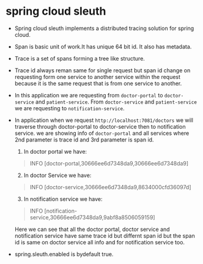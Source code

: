 # spring cloud sleuth 

* Spring cloud sleuth implements a distributed tracing solution for spring cloud.
* Span is basic unit of work.It has unique 64 bit id. It also has metadata.
* Trace is a set of spans forming a tree like structure.
* Trace id always reman same for single request but span id change on requesting form one service to another service within the request because it is the same request that is from one service to another.

* In this application we are requesting from `doctor-portal` to `doctor-service` and `patient-service`. From `doctor-service` and `patient-service` we are requesting to `notification-service`.

* In application when we request `http://localhost:7081/doctors` we will traverse through doctor-portal to doctor-service then to notification service. we are showing info of `doctor-portal` and all services where 2nd parameter is trace id and 3rd parameter is span id.
    1. In doctor portal we have:
    > INFO [doctor-portal,30666ee6d7348da9,30666ee6d7348da9] 
    2. In doctor Service we have:
    > INFO [doctor-service,30666ee6d7348da9,8634000cfd36097d]
    3. In notification service we have:
    > INFO [notification-service,30666ee6d7348da9,9abf8a8506059159]
  
    Here we can see that all the doctor portal, doctor service and notification service have same trace id but differnt span id but the span id is same on doctor service all info and for notification service too.
* spring.sleuth.enabled is bydefault true.